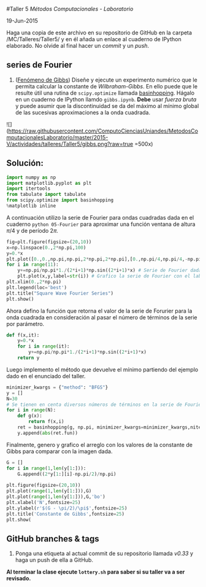 #Taller 5
*Métodos Computacionales - Laboratorio*

19-Jun-2015

Haga una copia de este archivo en su repositorio de GitHub en la carpeta /MC/Talleres/Taller5/ y en él añada un enlace al cuaderno de IPython elaborado. No olvide al final hacer un *commit* y un *push*.

## series de Fourier

1. ([Fenómeno de Gibbs](https://en.wikipedia.org/wiki/Gibbs_phenomenon)) Diseñe y ejecute un experimento numérico que le permita calcular la constante de *Wilbraham-Gibbs*. En ello puede que le resulte útil una rutina de `scipy.optimize` llamada [basinhopping](http://docs.scipy.org/doc/scipy-0.15.1/reference/generated/scipy.optimize.basinhopping.html). Hágalo en un cuaderno de IPython llamdo `gibbs.ipynb`. **Debe** usar *fuerza bruta* y puede asumir que la discontinuidad se da del máximo al mínimo global de las sucesivas aproximaciones a la onda cuadrada.

![](https://raw.githubusercontent.com/ComputoCienciasUniandes/MetodosComputacionalesLaboratorio/master/2015-V/actividades/talleres/Taller5/gibbs.png?raw=true =500x) 

## Solución:

```python
import numpy as np
import matplotlib.pyplot as plt
import itertools
from tabulate import tabulate
from scipy.optimize import basinhopping
%matplotlib inline
```
A continuación utilizo la serie de Fourier para ondas cuadradas dada en el cuaderno ```python 05-Fourier``` para aproximar una función ventana de altura $\pi/4$ y de período $2\pi$.

```python
fig=plt.figure(figsize=(20,10))
x=np.linspace(0.,2*np.pi,100)
y=0.*x
plt.plot([0.,0.,np.pi,np.pi,2*np.pi,2*np.pi],[0.,np.pi/4,np.pi/4,-np.pi/4,-np.pi/4,0.],"k",lw=3)
for i in range(11):
    y+=np.pi/np.pi*1./(2*i+1)*np.sin((2*i+1)*x) # Serie de Fourier dada el el cuaderno de ipython proporcionado en clase
    plt.plot(x,y,label=str(i)) # Grafico la serie de Fourier con el label del número de términos considerados en la serie
plt.xlim(0.,2*np.pi)
plt.legend(loc='best')
plt.title("Square Wave Fourier Series")
plt.show()
```

Ahora defino la función que retorna el valor de la serie de Forurier para la onda cuadrada en consideración al pasar el número de términos de la serie por parámetro.

```python
def f(x,it):
    y=0.*x
    for i in range(it):
        y+=np.pi/np.pi*1./(2*i+1)*np.sin((2*i+1)*x)
    return y
```

Luego implemento el método que devuelve el mínimo partiendo del ejemplo dado en el enunciado del taller.

```python
minimizer_kwargs = {"method": "BFGS"}
y = []
N=30
# Se tienen en centa diversos números de términos en la serie de Fourier, entre 0 y N términos.
for i in range(N):
    def g(x):
        return f(x,i)
    ret = basinhopping(g, np.pi, minimizer_kwargs=minimizer_kwargs,niter=200)
    y.append(abs(ret.fun))
```

Finalmente, genero y grafico el arreglo con los valores de la constante de Gibbs para comparar con la imagen dada.

```python
G = []
for i in range(1,len(y[1:])):
    G.append((2*y[1:][i]-np.pi/2)/np.pi) 
        
plt.figure(figsize=(20,10))
plt.plot(range(1,len(y[1:])),G)
plt.plot(range(1,len(y[1:])),G,'bo')
plt.xlabel('N',fontsize=25)
plt.ylabel(r'$(G - \pi/2)/\pi$',fontsize=25)
plt.title('Constante de Gibbs',fontsize=25)
plt.show(
```

## GitHub branches & tags

1. Ponga una etiqueta al actual commit de su repositorio llamada *v0.33* y haga un push de ella a GitHub.


**Al terminar la clase ejecute `lottery.sh` para saber si su taller va a ser revisado.**

